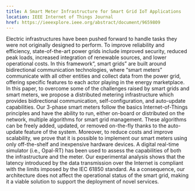 ```yaml
---
title: A Smart Meter Infrastructure for Smart Grid IoT Applications
location: IEEE Internet of Things Journal
href: https://ieeexplore.ieee.org/abstract/document/9659809
---
```


Electric infrastructures have been pushed forward to handle tasks they were not
originally designed to perform. To improve reliability and efficiency,
state-of-the-art power grids include improved security, reduced peak loads,
increased integration of renewable sources, and lower operational costs. In
this framework“, smart grids” are built around bidirectional communication
technologies, where “smart meters” communicate with all other entities and
collect data from the power grid, offering specific features to each actor
playing in the energy marketplace. In this paper, to overcome some of the
challenges raised by smart grids and smart meters, we propose a distributed
metering infrastructure which provides bidirectional communication,
self-configuration, and auto-update capabilities. Our 3-phase smart meters
follow the basics Internet-of-Things principles and have the ability to run,
either on-board or distributed on the network, multiple algorithms for smart
grid management. These algorithms can be freely added, updated, or removed
on-the-fly thanks to the auto-update feature of the system. Moreover, to reduce
costs and improve scalability, we prove that it is possible to implement our
smart meters using only off-the-shelf and inexpensive hardware devices. A
digital real-time simulator (i.e., Opal-RT) has been used to assess the
capabilities of both the infrastructure and the meter. Our experimental
analysis shows that the latency introduced by the data transmission over the
Internet is compliant with the limits imposed by the IEC 61850 standard. As a
consequence, our architecture does not affect the operational status of the
smart grid, making it a viable solution to support the deployment of novel
services.
                  

